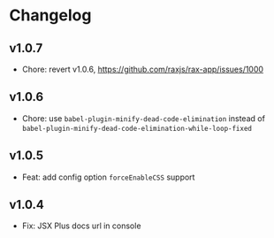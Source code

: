# Changelog

## v1.0.7

- Chore: revert v1.0.6, https://github.com/raxjs/rax-app/issues/1000

## v1.0.6

- Chore: use `babel-plugin-minify-dead-code-elimination` instead of `babel-plugin-minify-dead-code-elimination-while-loop-fixed`

## v1.0.5

- Feat: add config option `forceEnableCSS` support

## v1.0.4

- Fix: JSX Plus docs url in console
